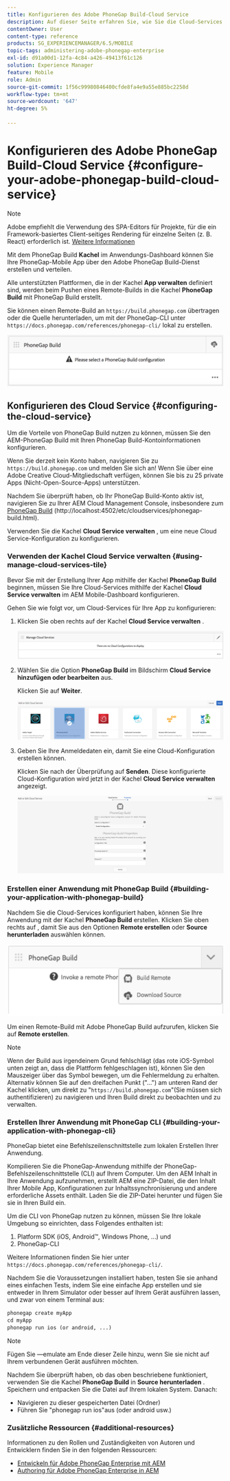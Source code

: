 ```yaml
---
title: Konfigurieren des Adobe PhoneGap Build-Cloud Service
description: Auf dieser Seite erfahren Sie, wie Sie die Cloud-Services konfigurieren und Ihre Anwendung mit PhoneGap Build erstellen.
contentOwner: User
content-type: reference
products: SG_EXPERIENCEMANAGER/6.5/MOBILE
topic-tags: administering-adobe-phonegap-enterprise
exl-id: d91a00d1-12fa-4c84-a426-49413f61c126
solution: Experience Manager
feature: Mobile
role: Admin
source-git-commit: 1f56c99980846400cfde8fa4e9a55e885bc2258d
workflow-type: tm+mt
source-wordcount: '647'
ht-degree: 5%

---
```


# Konfigurieren des Adobe PhoneGap Build-Cloud Service {#configure-your-adobe-phonegap-build-cloud-service}

>[!NOTE]
>
>Adobe empfiehlt die Verwendung des SPA-Editors für Projekte, für die ein Framework-basiertes Client-seitiges Rendering für einzelne Seiten (z. B. React) erforderlich ist. [Weitere Informationen](/help/sites-developing/spa-overview.md)

Mit dem PhoneGap Build **Kachel** im Anwendungs-Dashboard können Sie Ihre PhoneGap-Mobile App über den Adobe PhoneGap Build-Dienst erstellen und verteilen.

Alle unterstützten Plattformen, die in der Kachel **App verwalten** definiert sind, werden beim Pushen eines Remote-Builds in die Kachel **PhoneGap Build** mit PhoneGap Build erstellt.

Sie können einen Remote-Build an `https://build.phonegap.com` übertragen oder die Quelle herunterladen, um mit der PhoneGap-CLI unter `https://docs.phonegap.com/references/phonegap-cli/` lokal zu erstellen.

![PhoneGap Build Tile](assets/chlimage_1-60.png)

## Konfigurieren des Cloud Service {#configuring-the-cloud-service}

Um die Vorteile von PhoneGap Build nutzen zu können, müssen Sie den AEM-PhoneGap Build mit Ihren PhoneGap Build-Kontoinformationen konfigurieren.

Wenn Sie derzeit kein Konto haben, navigieren Sie zu `https://build.phonegap.com` und melden Sie sich an! Wenn Sie über eine Adobe Creative Cloud-Mitgliedschaft verfügen, können Sie bis zu 25 private Apps (Nicht-Open-Source-Apps) unterstützen.

Nachdem Sie überprüft haben, ob Ihr PhoneGap Build-Konto aktiv ist, navigieren Sie zu Ihrer AEM Cloud Management Console, insbesondere zum [PhoneGap Build](http://localhost:4502/etc/cloudservices/phonegap-build.html) (http://localhost:4502/etc/cloudservices/phonegap-build.html).

Verwenden Sie die Kachel **Cloud Service verwalten** , um eine neue Cloud Service-Konfiguration zu konfigurieren.

### Verwenden der Kachel Cloud Service verwalten {#using-manage-cloud-services-tile}

Bevor Sie mit der Erstellung Ihrer App mithilfe der Kachel **PhoneGap Build** beginnen, müssen Sie Ihre Cloud-Services mithilfe der Kachel **Cloud Service verwalten** im AEM Mobile-Dashboard konfigurieren.

Gehen Sie wie folgt vor, um Cloud-Services für Ihre App zu konfigurieren:

1. Klicken Sie oben rechts auf der Kachel **Cloud Service verwalten** .

   ![chlimage_1-61](assets/chlimage_1-61.png)

1. Wählen Sie die Option **PhoneGap Build** im Bildschirm **Cloud Service hinzufügen oder bearbeiten** aus.

   Klicken Sie auf **Weiter**.

   ![chlimage_1-62](assets/chlimage_1-62.png)

1. Geben Sie Ihre Anmeldedaten ein, damit Sie eine Cloud-Konfiguration erstellen können.

   Klicken Sie nach der Überprüfung auf **Senden**. Diese konfigurierte Cloud-Konfiguration wird jetzt in der Kachel **Cloud Service verwalten** angezeigt.

   ![chlimage_1-63](assets/chlimage_1-63.png)

### Erstellen einer Anwendung mit PhoneGap Build {#building-your-application-with-phonegap-build}

Nachdem Sie die Cloud-Services konfiguriert haben, können Sie Ihre Anwendung mit der Kachel **PhoneGap Build** erstellen. Klicken Sie oben rechts auf , damit Sie aus den Optionen **Remote erstellen** oder **Source herunterladen** auswählen können.

![chlimage_1-64](assets/chlimage_1-64.png)

Um einen Remote-Build mit Adobe PhoneGap Build aufzurufen, klicken Sie auf **Remote erstellen**.

>[!NOTE]
>
>Wenn der Build aus irgendeinem Grund fehlschlägt (das rote iOS-Symbol unten zeigt an, dass die Plattform fehlgeschlagen ist), können Sie den Mauszeiger über das Symbol bewegen, um die Fehlermeldung zu erhalten. Alternativ können Sie auf den dreifachen Punkt (&quot;...&quot;) am unteren Rand der Kachel klicken, um direkt zu &quot;`https://build.phonegap.com`&quot;(Sie müssen sich authentifizieren) zu navigieren und Ihren Build direkt zu beobachten und zu verwalten.

### Erstellen Ihrer Anwendung mit PhoneGap CLI {#building-your-application-with-phonegap-cli}

PhoneGap bietet eine Befehlszeilenschnittstelle zum lokalen Erstellen Ihrer Anwendung.

Kompilieren Sie die PhoneGap-Anwendung mithilfe der PhoneGap-Befehlszeilenschnittstelle (CLI) auf Ihrem Computer. Um den AEM Inhalt in Ihre Anwendung aufzunehmen, erstellt AEM eine ZIP-Datei, die den Inhalt Ihrer Mobile App, Konfigurationen zur Inhaltssynchronisierung und andere erforderliche Assets enthält. Laden Sie die ZIP-Datei herunter und fügen Sie sie in Ihren Build ein.

Um die CLI von PhoneGap nutzen zu können, müssen Sie Ihre lokale Umgebung so einrichten, dass Folgendes enthalten ist:

1. Platform SDK (iOS, Android™, Windows Phone, ...) und
1. PhoneGap-CLI

Weitere Informationen finden Sie hier unter `https://docs.phonegap.com/references/phonegap-cli/`.

Nachdem Sie die Voraussetzungen installiert haben, testen Sie sie anhand eines einfachen Tests, indem Sie eine einfache App erstellen und sie entweder in Ihrem Simulator oder besser auf Ihrem Gerät ausführen lassen, und zwar von einem Terminal aus:

```xml
phonegap create myApp
cd myApp
phonegap run ios (or android, ...)
```

>[!NOTE]
>
>Fügen Sie —emulate am Ende dieser Zeile hinzu, wenn Sie sie nicht auf Ihrem verbundenen Gerät ausführen möchten.

Nachdem Sie überprüft haben, ob das oben beschriebene funktioniert, verwenden Sie die Kachel **PhoneGap Build** in **Source herunterladen** . Speichern und entpacken Sie die Datei auf Ihrem lokalen System. Danach:

* Navigieren zu dieser gespeicherten Datei (Ordner)
* Führen Sie &quot;phonegap run ios&quot;aus (oder android usw.)

### Zusätzliche Ressourcen {#additional-resources}

Informationen zu den Rollen und Zuständigkeiten von Autoren und Entwicklern finden Sie in den folgenden Ressourcen:

* [Entwickeln für Adobe PhoneGap Enterprise mit AEM](/help/mobile/developing-in-phonegap.md)
* [Authoring für Adobe PhoneGap Enterprise in AEM](/help/mobile/phonegap.md)
